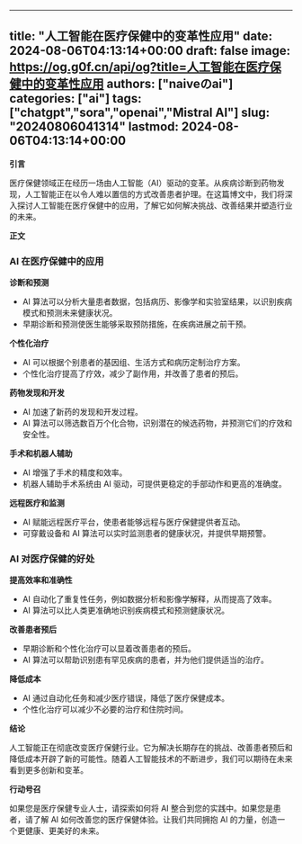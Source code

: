 
---
title: "人工智能在医疗保健中的变革性应用"
date: 2024-08-06T04:13:14+00:00
draft: false
image: https://og.g0f.cn/api/og?title=人工智能在医疗保健中的变革性应用
authors: ["naiveのai"]
categories: ["ai"]
tags: ["chatgpt","sora","openai","Mistral AI"]
slug: "20240806041314"
lastmod: 2024-08-06T04:13:14+00:00
---
**引言**

医疗保健领域正在经历一场由人工智能（AI）驱动的变革。从疾病诊断到药物发现，人工智能正在以令人难以置信的方式改善患者护理。在这篇博文中，我们将深入探讨人工智能在医疗保健中的应用，了解它如何解决挑战、改善结果并塑造行业的未来。

**正文**

### AI 在医疗保健中的应用

**诊断和预测**

* AI 算法可以分析大量患者数据，包括病历、影像学和实验室结果，以识别疾病模式和预测未来健康状况。
* 早期诊断和预测使医生能够采取预防措施，在疾病进展之前干预。

**个性化治疗**

* AI 可以根据个别患者的基因组、生活方式和病历定制治疗方案。
* 个性化治疗提高了疗效，减少了副作用，并改善了患者的预后。

**药物发现和开发**

* AI 加速了新药的发现和开发过程。
* AI 算法可以筛选数百万个化合物，识别潜在的候选药物，并预测它们的疗效和安全性。

**手术和机器人辅助**

* AI 增强了手术的精度和效率。
* 机器人辅助手术系统由 AI 驱动，可提供更稳定的手部动作和更高的准确度。

**远程医疗和监测**

* AI 赋能远程医疗平台，使患者能够远程与医疗保健提供者互动。
* 可穿戴设备和 AI 算法可以实时监测患者的健康状况，并提供早期预警。

### AI 对医疗保健的好处

**提高效率和准确性**

* AI 自动化了重复性任务，例如数据分析和影像学解释，从而提高了效率。
* AI 算法可以比人类更准确地识别疾病模式和预测健康状况。

**改善患者预后**

* 早期诊断和个性化治疗可以显着改善患者的预后。
* AI 算法可以帮助识别患有罕见疾病的患者，并为他们提供适当的治疗。

**降低成本**

* AI 通过自动化任务和减少医疗错误，降低了医疗保健成本。
* 个性化治疗可以减少不必要的治疗和住院时间。

**结论**

人工智能正在彻底改变医疗保健行业。它为解决长期存在的挑战、改善患者预后和降低成本开辟了新的可能性。随着人工智能技术的不断进步，我们可以期待在未来看到更多创新和变革。

**行动号召**

如果您是医疗保健专业人士，请探索如何将 AI 整合到您的实践中。如果您是患者，请了解 AI 如何改善您的医疗保健体验。让我们共同拥抱 AI 的力量，创造一个更健康、更美好的未来。
